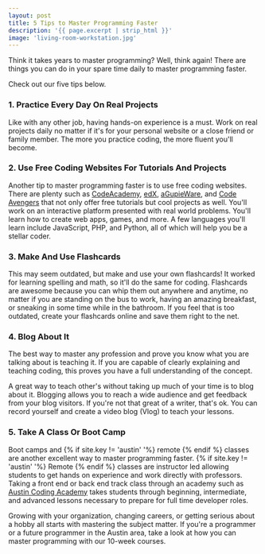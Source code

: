 ```yaml
---
layout: post
title: 5 Tips to Master Programming Faster
description: '{{ page.excerpt | strip_html }}'
image: 'living-room-workstation.jpg'
---
```



Think it takes years to master programming? Well, think again! There are things you can do in your spare time daily to master programming faster.

Check out our five tips below.



### **1. Practice Every Day On Real Projects**
Like with any other job, having hands-on experience is a must. Work on real projects daily no matter if it's for your personal website or a close friend or family member. The more you practice coding, the more fluent you'll become.



### **2. Use Free Coding Websites For Tutorials And Projects**

Another tip to master programming faster is to use free coding websites. There are plenty such as [CodeAcademy](http://www.codecademy.com/), [edX](https://www.edx.org/), [aGupieWare](http://agupieware.com/), and [Code Avengers](http://www.codeavengers.com/) that not only offer free tutorials but cool projects as well. You'll work on an interactive platform presented with real world problems. You'll learn how to create web apps, games, and more. A few languages you'll learn include JavaScript, PHP, and Python, all of which will help you be a stellar coder.



### **3. Make And Use Flashcards**

This may seem outdated, but make and use your own flashcards! It worked for learning spelling and math, so it'll do the same for coding. Flashcards are awesome because you can whip them out anywhere and anytime, no matter if you are standing on the bus to work, having an amazing breakfast, or sneaking in some time while in the bathroom. If you feel that is too outdated, create your flashcards online and save them right to the net.



### **4. Blog About It**

The best way to master any profession and prove you know what you are talking about is teaching it. If you are capable of clearly explaining and teaching coding, this proves you have a full understanding of the concept.

A great way to teach other's without taking up much of your time is to blog about it. Blogging allows you to reach a wide audience and get feedback from your blog visitors. If you're not that great of a writer, that's ok. You can record yourself and create a video blog (Vlog) to teach your lessons.



### **5. Take A Class Or Boot Camp**

Boot camps and {% if site.key != 'austin' '%} remote {% endif %} classes are another excellent way to master programming faster. {% if site.key != 'austin' '%} Remote {% endif %} classes are instructor led allowing students to get hands on experience and work directly with professors. Taking a front end or back end track class through an academy such as [Austin Coding Academy](//www.austincodingacademy.com/) takes students through beginning, intermediate, and advanced lessons necessary to prepare for full time developer roles.

Growing with your organization, changing careers, or getting serious about a hobby all starts with mastering the subject matter. If you're a programmer or a future programmer in the Austin area, take a look at how you can master programming with our 10-week courses.
